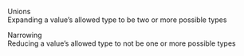 Unions  
Expanding a value’s allowed type to be two or more possible types

Narrowing  
Reducing a value’s allowed type to not be one or more possible types